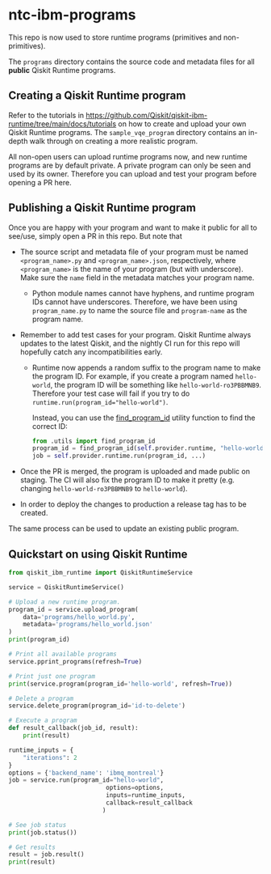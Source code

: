 # ntc-ibm-programs

This repo is now used to store runtime programs (primitives and non-primitives).

The `programs` directory contains the source code and metadata files for all **public** Qiskit Runtime
programs.

## Creating a Qiskit Runtime program

Refer to the tutorials in https://github.com/Qiskit/qiskit-ibm-runtime/tree/main/docs/tutorials
on how to create and upload your own Qiskit Runtime programs. The `sample_vqe_program` directory
contains an in-depth walk through on creating a more realistic program.

All non-open users can upload runtime programs now, and new runtime programs are by default private.
A private program can only be seen and used by its owner. Therefore you can upload and
test your program before opening a PR here.

## Publishing a Qiskit Runtime program

Once you are happy with your program and want to make it public for all to see/use, simply open
a PR in this repo. But note that

- The source script and metadata file of your program must be named `<program_name>.py` and
`<program_name>.json`, respectively, where `<program_name>` is the name of your program (but with
 underscore). Make sure the `name` field in the metadata matches your program name.

    - Python module names cannot have hyphens, and runtime program IDs cannot have underscores. Therefore,
    we have been using `program_name.py` to name the source file and `program-name` as the program name.

- Remember to add test cases for your program. Qiskit Runtime always updates to the latest Qiskit, and
the nightly CI run for this repo will hopefully catch any incompatibilities early.

    - Runtime now appends a random suffix to the program name to make the program ID. For example, if
    you create a program named `hello-world`, the program ID will be something like `hello-world-ro3PBBMNB9`.
    Therefore your test case will fail if you try to do `runtime.run(program_id="hello-world")`.

        Instead, you can use the [find_program_id](https://github.ibm.com/IBM-Q-Software/ntc-ibm-programs/blob/master/test/integration/utils.py#L4)
        utility function to find the correct ID:

        ```python
        from .utils import find_program_id
        program_id = find_program_id(self.provider.runtime, "hello-world")
        job = self.provider.runtime.run(program_id, ...)
        ```

- Once the PR is merged, the program is uploaded and made public on staging.
The CI will also fix the program ID to make it pretty (e.g. changing `hello-world-ro3PBBMNB9` to `hello-world`).

- In order to deploy the changes to production a release tag has to be created.

The same process can be used to update an existing public program.

## Quickstart on using Qiskit Runtime

```python
from qiskit_ibm_runtime import QiskitRuntimeService

service = QiskitRuntimeService()

# Upload a new runtime program.
program_id = service.upload_program(
    data='programs/hello_world.py',
    metadata='programs/hello_world.json'
)
print(program_id)

# Print all available programs
service.pprint_programs(refresh=True)

# Print just one program
print(service.program(program_id='hello-world', refresh=True))

# Delete a program
service.delete_program(program_id='id-to-delete')

# Execute a program
def result_callback(job_id, result):
    print(result)

runtime_inputs = {
    "iterations": 2
}
options = {'backend_name': 'ibmq_montreal'}
job = service.run(program_id="hello-world",
                           options=options,
                           inputs=runtime_inputs,
                           callback=result_callback
                          )

# See job status
print(job.status())

# Get results
result = job.result()
print(result)
```
